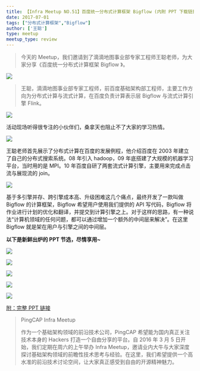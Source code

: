 ```yaml
---
title: 【Infra Meetup NO.51】百度统一分布式计算框架 Bigflow (内附 PPT 下载链接)
date: 2017-07-01
tags: ["分布式计算框架","Bigflow"]
author: ['王聪']
type: meetup
meetup_type: review
---
```



> 今天的 Meetup，我们邀请到了滴滴地图事业部专家工程师王聪老师，为大家分享《百度统一分布式计算框架 Bigflow 》。

![](http://upload-images.jianshu.io/upload_images/542677-5ce005fb157db341?imageMogr2/auto-orient/strip%7CimageView2/2/w/1240)

>王聪，滴滴地图事业部专家工程师，前百度基础架构部工程师，主要工作方向为分布式计算与流式计算，在百度负责计算表示层 Bigflow 与流式计算引擎 Flink。

![](http://upload-images.jianshu.io/upload_images/542677-d7e0263c5ff716ba?imageMogr2/auto-orient/strip%7CimageView2/2/w/1240)

活动现场听得很专注的小伙伴们，桑拿天也阻止不了大家的学习热情。

![](http://upload-images.jianshu.io/upload_images/542677-8b1d91d1eae8868e?imageMogr2/auto-orient/strip%7CimageView2/2/w/1240)

王聪老师首先展示了分布式计算在百度的发展例程，他介绍百度在 2003 年建立了自己的分布式搜索系统。08 年引入 hadoop，09 年底搭建了大规模的机器学习平台，当时用的是 MPI。10 年百度自研了两套流式计算引擎，主要用来完成点击流与展现流的 join。

![](http://upload-images.jianshu.io/upload_images/542677-d6570b1f99d7e10f?imageMogr2/auto-orient/strip%7CimageView2/2/w/1240)

基于多引擎并存、跨引擎成本高、升级困难这几个痛点，最终开发了一款叫做 Bigflow 的计算框架，Bigflow 希望用户使用我们提供的 API 写代码，Bigflow 将作业进行计划的优化和翻译，并提交到计算引擎之上。对于这样的思路，有一种说法“计算机领域的任何问题，都可以通过增加一个额外的中间层来解决”。在这里 Bigflow 就是架在用户与引擎之间的中间层。

**以下是新鲜出炉的 PPT 节选，尽情享用~**

![](http://upload-images.jianshu.io/upload_images/542677-adbc6e2323a91299?imageMogr2/auto-orient/strip%7CimageView2/2/w/1240)

![](http://upload-images.jianshu.io/upload_images/542677-85ede5f0fcbe4048?imageMogr2/auto-orient/strip%7CimageView2/2/w/1240)

![](http://upload-images.jianshu.io/upload_images/542677-c1bf1afa51548d3a?imageMogr2/auto-orient/strip%7CimageView2/2/w/1240)

![](http://upload-images.jianshu.io/upload_images/542677-6084d525651c60ee?imageMogr2/auto-orient/strip%7CimageView2/2/w/1240)

![](http://upload-images.jianshu.io/upload_images/542677-70b11991228a32a2?imageMogr2/auto-orient/strip%7CimageView2/2/w/1240)

[附：完整 PPT 链接](https://eyun.baidu.com/s/3o8hsHT4)

>PingCAP Infra Meetup
>
>作为一个基础架构领域的前沿技术公司，PingCAP 希望能为国内真正关注技术本身的 Hackers 打造一个自由分享的平台。自 2016 年 3 月 5 日开始，我们定期在周六的上午举办 Infra Meetup，邀请业内大牛与大家深度探讨基础架构领域的前瞻性技术思考与经验。在这里，我们希望提供一个高水准的前沿技术讨论空间，让大家真正感受到自由的开源精神魅力。

